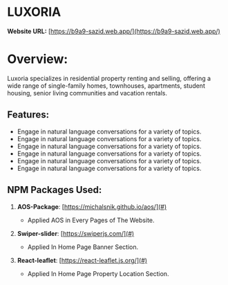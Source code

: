 # **LUXORIA**

**Website URL:** [https://b9a9-sazid.web.app/](https://b9a9-sazid.web.app/)

# Overview:
Luxoria specializes in residential property renting and selling, offering a wide range of single-family homes, townhouses, apartments, student housing, senior living communities and vacation rentals.

## Features:

- Engage in natural language conversations  for a variety of topics.
- Engage in natural language conversations  for a variety of topics.
- Engage in natural language conversations  for a variety of topics.
- Engage in natural language conversations  for a variety of topics.
- Engage in natural language conversations  for a variety of topics.
- Engage in natural language conversations  for a variety of topics.

## NPM Packages Used:

1. **AOS-Package**: [https://michalsnik.github.io/aos/](#)
   - Applied AOS in Every Pages of The Website.

2. **Swiper-slider**: [https://swiperjs.com/](#)
   - Applied In Home Page Banner Section.
   
3. **React-leaflet**: [https://react-leaflet.js.org/](#)
   - Applied In Home Page Property Location Section.
